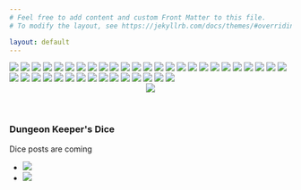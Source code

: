 ```yaml
---
# Feel free to add content and custom Front Matter to this file.
# To modify the layout, see https://jekyllrb.com/docs/themes/#overriding-theme-defaults

layout: default
---
```


<div>
	<div class="slider">
		<img src="./assets/slider/1.jpg"/>
		<img src="./assets/slider/2.jpg"/>
		<img src="./assets/slider/3.jpg"/>
		<img src="./assets/slider/4.jpg"/>
		<img src="./assets/slider/5.jpg"/>
		<img src="./assets/slider/6.jpg"/>
		<img src="./assets/slider/7.jpg"/>
		<img src="./assets/slider/8.jpg"/>
		<img src="./assets/slider/9.jpg"/>
		<img src="./assets/slider/10.jpg"/>
		<img src="./assets/slider/11.jpg"/>
		<img src="./assets/slider/12.jpg"/>
		<img src="./assets/slider/13.jpg"/>
		<img src="./assets/slider/14.jpg"/>
		<img src="./assets/slider/15.jpg"/>
		<img src="./assets/slider/16.jpg"/>
		<img src="./assets/slider/17.jpg"/>
		<img src="./assets/slider/18.jpg"/>
		<img src="./assets/slider/19.jpg"/>
		<img src="./assets/slider/20.jpg"/>
		<img src="./assets/slider/21.jpg"/>
		<img src="./assets/slider/22.jpg"/>
		<img src="./assets/slider/23.jpg"/>
		<img src="./assets/slider/24.jpg"/>
		<img src="./assets/slider/25.jpg"/>
		<img src="./assets/slider/26.jpg"/>
		<img src="./assets/slider/27.jpg"/>
		<img src="./assets/slider/28.jpg"/>
		<img src="./assets/slider/29.jpg"/>
		<img src="./assets/slider/30.jpg"/>
		<img src="./assets/slider/31.jpg"/>
		<img src="./assets/slider/32.jpg"/>
		<img src="./assets/slider/33.jpg"/>
		<img src="./assets/slider/34.jpg"/>
		<img src="./assets/slider/35.jpg"/>
		<img src="./assets/slider/36.jpg"/>
		<img src="./assets/slider/37.jpg"/>
		<img src="./assets/slider/38.jpg"/>
		<img src="./assets/slider/39.jpg"/>
		<img src="./assets/slider/40.jpg"/>
	</div>
	<section>
		<article>
			<header><img src="./assets/dkdice.png" /></header>
			<h3>Dungeon Keeper's Dice</h3>
			<div>Dice posts are coming</div>
			<ul>
				<li><a href="https://t.me/dkdice"><img class="icon" src="./assets/telegram.png"/></a></li>
				<li><a href="mailto:info@dkdice.com"><img  class="icon" src="./assets/email.png"/></a></li>
			</ul>
		</article>
	</section>
</div>